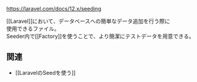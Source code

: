<https://laravel.com/docs/12.x/seeding>

[[Laravel]]において、データベースへの簡単なデータ追加を行う際に  
使用できるファイル。  
Seeder内で[[Factory]]を使うことで、より簡潔にテストデータを用意できる。

## 関連
* [[LaravelのSeedを使う]]